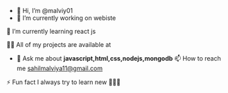 - 👋 Hi, I’m @malviy01
- 🔭 I’m currently working on webiste

🌱 I’m currently learning react js

👨‍💻 All of my projects are available at 

- 💬 Ask me about **javascript,html,css,nodejs,mongodb**
📫 How to reach me sahilmalviya11@gmail.com

⚡ Fun fact I always try to learn new 🧑🏻‍💻

<!---
malviy01/malviy01 is a ✨ special ✨ repository because its `README.md` (this file) appears on your GitHub profile.
You can click the Preview link to take a look at your changes.
--->
